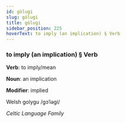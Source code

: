 ```yaml
---
id: gölugi
slug: gölugi
title: gölugi
sidebar_position: 225
hoverText: to imply (an implication) § Verb
---
```


### to imply (an implication) § Verb

**Verb**: to imply/mean

**Noun**: an implication

**Modifier**: implied

Welsh golygu /ɡɔˈləɡi/

*Celtic Language Family*